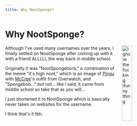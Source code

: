 ```yaml
---
title: Why NootSponge?
---
```


# Why NootSponge?

<img style="float: right; margin-left: 1.5em;" title="ignore the fucking ifunny thing" src="/img/high-noot.jpg" width="25%" height="25%" />

Although I've used many usernames over the years, I finally settled on NootSponge after coming up with it with a friend ALLLLL the way back in middle school.

Originally it was "NootSpongeborb," a combination of the meme "it's high noot," which is an image of <a href="https://en.wikipedia.org/wiki/Pingu" target="_blank">Pingu</a> with <a href="https://overwatch-archive.fandom.com/wiki/McCree" target="_blank">McCree</a>'s outfit from Overwatch, and "Spongebob..." but not... like I said, it came from middle school so take that as you will...

I just shortened it to NootSponge which is basically never taken on websites for the username.

I think that's it tbh.
